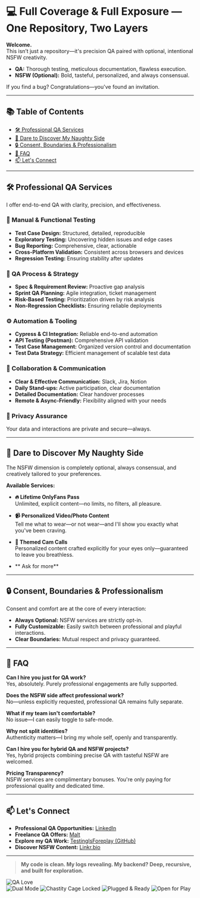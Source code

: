 # 💻 Full Coverage & Full Exposure — One Repository, Two Layers

**Welcome.**  
This isn’t just a repository—it's precision QA paired with optional, intentional NSFW creativity.

- **QA:** Thorough testing, meticulous documentation, flawless execution.
- **NSFW (Optional):** Bold, tasteful, personalized, and always consensual.

If you find a bug? Congratulations—you've found an invitation.

---

## 📚 Table of Contents

- [🛠️ Professional QA Services](#️-professional-qa-services)
- [🍑 Dare to Discover My Naughty Side](#-dare-to-discover-my-naughty-side)
- [🔒 Consent, Boundaries & Professionalism](#-consent-boundaries--professionalism)
- [📌 FAQ](#-faq)
- [📫 Let's Connect](#-lets-connect)

---

## 🛠️ Professional QA Services

I offer end-to-end QA with clarity, precision, and effectiveness.

### 🧪 Manual & Functional Testing
- **Test Case Design:** Structured, detailed, reproducible
- **Exploratory Testing:** Uncovering hidden issues and edge cases
- **Bug Reporting:** Comprehensive, clear, actionable
- **Cross-Platform Validation:** Consistent across browsers and devices
- **Regression Testing:** Ensuring stability after updates

### 🔧 QA Process & Strategy
- **Spec & Requirement Review:** Proactive gap analysis
- **Sprint QA Planning:** Agile integration, ticket management
- **Risk-Based Testing:** Prioritization driven by risk analysis
- **Non-Regression Checklists:** Ensuring reliable deployments

### ⚙️ Automation & Tooling
- **Cypress & CI Integration:** Reliable end-to-end automation
- **API Testing (Postman):** Comprehensive API validation
- **Test Case Management:** Organized version control and documentation
- **Test Data Strategy:** Efficient management of scalable test data

### 💬 Collaboration & Communication
- **Clear & Effective Communication:** Slack, Jira, Notion
- **Daily Stand-ups:** Active participation, clear documentation
- **Detailed Documentation:** Clear handover processes
- **Remote & Async-Friendly:** Flexibility aligned with your needs

### 🔐 Privacy Assurance
Your data and interactions are private and secure—always.

---

## 🍑 Dare to Discover My Naughty Side

The NSFW dimension is completely optional, always consensual, and creatively tailored to your preferences.

**Available Services:**

- **🔥 Lifetime OnlyFans Pass**  
  Unlimited, explicit content—no limits, no filters, all pleasure.

- **📹 Personalized Video/Photo Content**  
  Tell me what to wear—or not wear—and I'll show you exactly what you've been craving.

- **🎥 Themed Cam Calls**  
  Personalized content crafted explicitly for your eyes only—guaranteed to leave you breathless.

- ** Ask for more**

---

## 🔒 Consent, Boundaries & Professionalism

Consent and comfort are at the core of every interaction:

- **Always Optional:** NSFW services are strictly opt-in.
- **Fully Customizable:** Easily switch between professional and playful interactions.
- **Clear Boundaries:** Mutual respect and privacy guaranteed.

---

## 📌 FAQ

**Can I hire you just for QA work?**  
Yes, absolutely. Purely professional engagements are fully supported.

**Does the NSFW side affect professional work?**  
No—unless explicitly requested, professional QA remains fully separate.

**What if my team isn't comfortable?**  
No issue—I can easily toggle to safe-mode.

**Why not split identities?**  
Authenticity matters—I bring my whole self, openly and transparently.

**Can I hire you for hybrid QA and NSFW projects?**  
Yes, hybrid projects combining precise QA with tasteful NSFW are welcomed.

**Pricing Transparency?**  
NSFW services are complimentary bonuses. You're only paying for professional quality and dedicated time.

---

## 📫 Let's Connect

- **Professional QA Opportunities:** [LinkedIn](https://www.linkedin.com/in/mohammad-lambat/)
- **Freelance QA Offers:** [Malt](https://www.malt.fr/profile/mohammadlambat)
- **Explore my QA Work:** [TestingIsForeplay (GitHub)](https://github.com/molambat/TestingIsForeplay)
- **Discover NSFW Content:** [Linkr.bio](https://linkr.bio/m.lambat)

---

> **My code is clean. My logs revealing. My backend? Deep, recursive, and built for exploration.**

![QA Love](https://img.shields.io/badge/Flaky%20Tests-not%20welcome-red)  
![Dual Mode](https://img.shields.io/badge/NSFW%20energy-Classy%20&%20calibrated-ff69b4)
![Chastity Cage Locked](https://img.shields.io/badge/%F0%9F%94%90-Chastity%20Cage%20Locked-blueviolet)
![Plugged & Ready](https://img.shields.io/badge/%F0%9F%8D%91-Plugged%20%26%20Ready-ff69b4)
![Open for Play](https://img.shields.io/badge/%F0%9F%94%A5-Open%20for%20Play-red)


